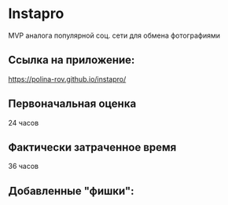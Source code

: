 # Instapro

MVP аналога популярной соц. сети для обмена фотографиями

## Ссылка на приложение:

https://polina-rov.github.io/instapro/

## Первоначальная оценка

24 часов

## Фактически затраченное время

36 часов

## Добавленные "фишки": 


